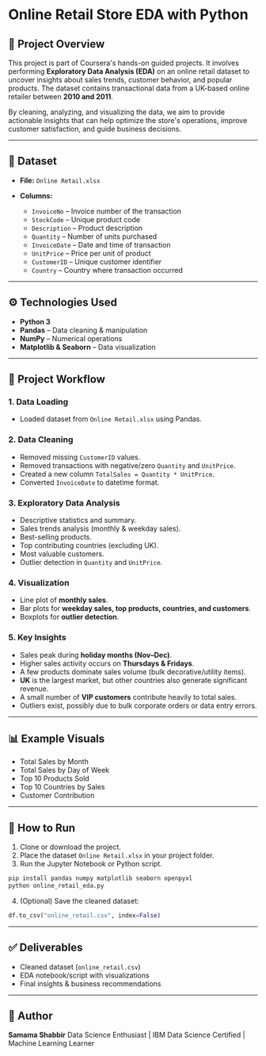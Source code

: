 # Online Retail Store EDA with Python

## 📌 Project Overview

This project is part of Coursera's hands-on guided projects. It involves performing **Exploratory Data Analysis (EDA)** on an online retail dataset to uncover insights about sales trends, customer behavior, and popular products. The dataset contains transactional data from a UK-based online retailer between **2010 and 2011**.

By cleaning, analyzing, and visualizing the data, we aim to provide actionable insights that can help optimize the store's operations, improve customer satisfaction, and guide business decisions.

---

## 📂 Dataset

* **File:** `Online Retail.xlsx`
* **Columns:**

  * `InvoiceNo` – Invoice number of the transaction
  * `StockCode` – Unique product code
  * `Description` – Product description
  * `Quantity` – Number of units purchased
  * `InvoiceDate` – Date and time of transaction
  * `UnitPrice` – Price per unit of product
  * `CustomerID` – Unique customer identifier
  * `Country` – Country where transaction occurred

---

## ⚙️ Technologies Used

* **Python 3**
* **Pandas** – Data cleaning & manipulation
* **NumPy** – Numerical operations
* **Matplotlib & Seaborn** – Data visualization

---

## 📝 Project Workflow

### 1. Data Loading

* Loaded dataset from `Online Retail.xlsx` using Pandas.

### 2. Data Cleaning

* Removed missing `CustomerID` values.
* Removed transactions with negative/zero `Quantity` and `UnitPrice`.
* Created a new column `TotalSales = Quantity * UnitPrice`.
* Converted `InvoiceDate` to datetime format.

### 3. Exploratory Data Analysis

* Descriptive statistics and summary.
* Sales trends analysis (monthly & weekday sales).
* Best-selling products.
* Top contributing countries (excluding UK).
* Most valuable customers.
* Outlier detection in `Quantity` and `UnitPrice`.

### 4. Visualization

* Line plot of **monthly sales**.
* Bar plots for **weekday sales, top products, countries, and customers**.
* Boxplots for **outlier detection**.

### 5. Key Insights

* Sales peak during **holiday months (Nov–Dec)**.
* Higher sales activity occurs on **Thursdays & Fridays**.
* A few products dominate sales volume (bulk decorative/utility items).
* **UK** is the largest market, but other countries also generate significant revenue.
* A small number of **VIP customers** contribute heavily to total sales.
* Outliers exist, possibly due to bulk corporate orders or data entry errors.

---

## 📊 Example Visuals

* Total Sales by Month
* Total Sales by Day of Week
* Top 10 Products Sold
* Top 10 Countries by Sales
* Customer Contribution

---

## 🚀 How to Run

1. Clone or download the project.
2. Place the dataset `Online Retail.xlsx` in your project folder.
3. Run the Jupyter Notebook or Python script.

```bash
pip install pandas numpy matplotlib seaborn openpyxl
python online_retail_eda.py
```

4. (Optional) Save the cleaned dataset:

```python
df.to_csv("online_retail.csv", index=False)
```

---

## ✅ Deliverables

* Cleaned dataset (`online_retail.csv`)
* EDA notebook/script with visualizations
* Final insights & business recommendations

---

## 📌 Author

**Samama Shabbir**
Data Science Enthusiast | IBM Data Science Certified | Machine Learning Learner
